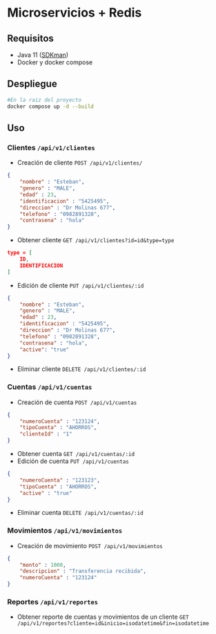 # Microservicios + Redis

## Requisitos
- Java 11 ([SDKman](https://sdkman.io/))
- Docker y docker compose

## Despliegue
```bash
#En la raiz del proyecto
docker compose up -d --build
```
## Uso
### Clientes `/api/v1/clientes`
- Creación de cliente `POST /api/v1/clientes/`
```json
{
    "nombre" : "Esteban",
    "genero" : "MALE",
    "edad" : 23,
    "identificacion" : "5425495",
    "direccion" : "Dr Molinas 677",
    "telefono" : "0982891328",
    "contrasena" : "hola"
}
```
- Obtener cliente `GET /api/v1/clientes?id=id&type=type`
```json
type = [
    ID,
    IDENTIFICACION
]
```
- Edición de cliente `PUT /api/v1/clientes/:id`
```json
{
    "nombre" : "Esteban",
    "genero" : "MALE",
    "edad" : 23,
    "identificacion" : "5425495",
    "direccion" : "Dr Molinas 677",
    "telefono" : "0982891328",
    "contrasena" : "hola",
    "active": "true"
}
```
- Eliminar cliente `DELETE /api/v1/clientes/:id`

### Cuentas `/api/v1/cuentas`
- Creación de cuenta `POST /api/v1/cuentas`
```json
{
    "numeroCuenta" : "123124",
    "tipoCuenta" : "AHORROS",
    "clienteId" : "1"
}
```
- Obtener cuenta `GET /api/v1/cuentas/:id`
- Edición de cuenta `PUT /api/v1/cuentas`
```json
{
    "numeroCuenta" : "123123",
    "tipoCuenta" : "AHORROS",
    "active" : "true"
}
```
- Eliminar cuenta `DELETE /api/v1/cuentas/:id`

### Movimientos `/api/v1/movimientos`
- Creación de movimiento `POST /api/v1/movimientos`
```json
{
    "monto" : 1000,
    "descripcion" : "Transferencia recibida",
    "numeroCuenta" : "123124"
}
```

### Reportes `/api/v1/reportes`
- Obtener reporte de cuentas y movimientos de un cliente `GET /api/v1/reportes?cliente=id&inicio=isodatetime&fin=isodatetime`
